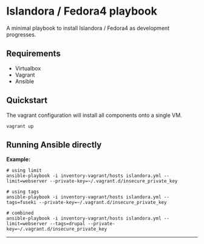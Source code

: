 Islandora / Fedora4 playbook
============================

A minimal playbook to install Islandora / Fedora4 as development progresses.

Requirements
------------

- Virtualbox
- Vagrant
- Ansible

Quickstart
----------

The vagrant configuration will install all components onto a single VM.

```
vagrant up
```

Running Ansible directly
------------------------

**Example:**

```
# using limit
ansible-playbook -i inventory-vagrant/hosts islandora.yml --limit=webserver --private-key=~/.vagrant.d/insecure_private_key

# using tags
ansible-playbook -i inventory-vagrant/hosts islandora.yml --tags=fuseki --private-key=~/.vagrant.d/insecure_private_key

# combined
ansible-playbook -i inventory-vagrant/hosts islandora.yml --limit=webserver --tags=drupal --private-key=~/.vagrant.d/insecure_private_key
```

---
